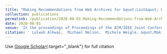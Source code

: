 ```yaml
---
title: "Making Recommendations from Web Archives for &quot;Lost&quot; Web Pages"
collection: publications
permalink: /publication/2020-08-01-Making-Recommendations-from-Web-Archives-for-Lost-Web-Pages
date: 2020-08-01
venue: 'In the proceedings of Proceedings of the ACM/IEEE Joint Conference on Digital Libraries (JCDL)'
citation: ' Lulwah Alkwai,  Michael Nelson,  Michele Weigle, &quot;Making Recommendations from Web Archives for &amp;quot;Lost&amp;quot; Web Pages.&quot; In the proceedings of Proceedings of the ACM/IEEE Joint Conference on Digital Libraries (JCDL), 2020.'
---
```

Use [Google Scholar](https://scholar.google.com/scholar?q=Making+Recommendations+from+Web+Archives+for+&quot;Lost&quot;+Web+Pages){:target="_blank"} for full citation